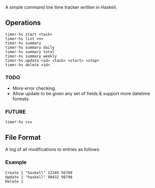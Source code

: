 A simple command line time tracker written in Haskell.

## Operations

```
timer-hs start <task>
timer-hs list <n>
timer-hs summary
timer-hs summary daily
timer-hs summary total
timer-hs summary weekly
timer-hs update <id> <task> <start> <stop>
timer-hs delete <id>
```

### TODO
- More error checking.
- Allow update to be given any set of fields & support more datetime formats.

### FUTURE
```
timer-hs csv
```

## File Format

A log of all modifications to entries as follows:
<op> <id> <task> <start> <end>

### Example

```
Create 1 "haskell" 12345 56789
Update 1 "haskell" 90432 98798
Delete 1
```



